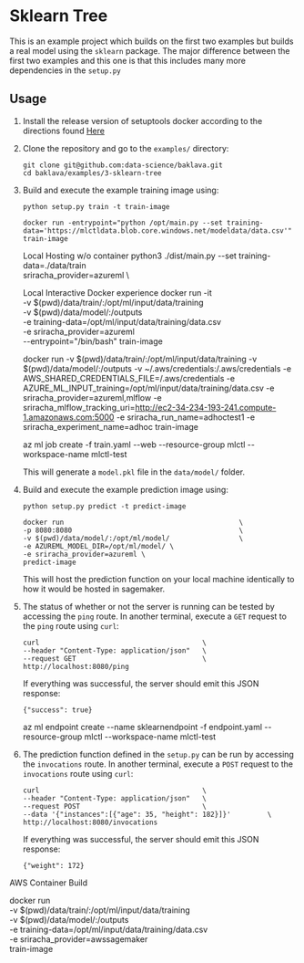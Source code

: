 Sklearn Tree
============

This is an example project which builds on the first two examples but
builds a real model using the `sklearn` package. The major difference
between the first two examples and this one is that this includes many
more dependencies in the `setup.py`

Usage
-----

1. Install the release version of setuptools docker according to the
    directions found [Here](https://github.com/intuit/baklava)

2. Clone the repository and go to the `examples/` directory:

    ```
    git clone git@github.com:data-science/baklava.git
    cd baklava/examples/3-sklearn-tree
    ```

3. Build and execute the example training image using:

    ```
    python setup.py train -t train-image
    ```
    ```
    docker run -entrypoint="python /opt/main.py --set training-data='https://mlctldata.blob.core.windows.net/modeldata/data.csv'" train-image
    ```

    <!-- Doesn't work easily because requires pip install code package -->
    Local Hosting w/o container
    python3 ./dist/main.py --set
    training-data=./data/train \
    sriracha_provider=azureml \


    Local Interactive Docker experience
    docker run -it \
    -v $(pwd)/data/train/:/opt/ml/input/data/training \
    -v $(pwd)/data/model/:/outputs \
    -e training-data=/opt/ml/input/data/training/data.csv \
    -e sriracha_provider=azureml \
    --entrypoint="/bin/bash" train-image 

    docker run      -v $(pwd)/data/train/:/opt/ml/input/data/training     -v $(pwd)/data/model/:/outputs  -v ~/.aws/credentials:/.aws/credentials -e AWS_SHARED_CREDENTIALS_FILE=/.aws/credentials   -e AZURE_ML_INPUT_training=/opt/ml/input/data/training/data.csv     -e sriracha_provider=azureml,mlflow -e sriracha_mlflow_tracking_uri=http://ec2-34-234-193-241.compute-1.amazonaws.com:5000 -e sriracha_run_name=adhoctest1 -e sriracha_experiment_name=adhoc train-image


    az ml job create -f train.yaml --web --resource-group mlctl --workspace-name mlctl-test


    This will generate a `model.pkl` file in the `data/model/` folder.

4. Build and execute the example prediction image using:

    ```
    python setup.py predict -t predict-image
    ```
    ```
    docker run                                           \
    -p 8080:8080                                         \
    -v $(pwd)/data/model/:/opt/ml/model/                 \
    -e AZUREML_MODEL_DIR=/opt/ml/model/ \
    -e sriracha_provider=azureml \
    predict-image
    ```

    This will host the prediction function on your local machine
    identically to how it would be hosted in sagemaker.

5. The status of whether or not the server is running can be tested by
   accessing the `ping` route. In another terminal, execute a `GET` request
   to the `ping` route using `curl`:

    ```
    curl                                        \
    --header "Content-Type: application/json"   \
    --request GET                               \
    http://localhost:8080/ping
    ```

    If everything was successful, the server should emit this JSON
    response:

    ```
    {"success": true}
    ```

    az ml endpoint create --name sklearnendpoint -f endpoint.yaml  --resource-group mlctl --workspace-name mlctl-test


6. The prediction function defined in the `setup.py` can be run by
   accessing the `invocations` route. In another terminal, execute
   a `POST` request to the `invocations` route using `curl`:

    ```
    curl                                        \
    --header "Content-Type: application/json"   \
    --request POST                              \
    --data '{"instances":[{"age": 35, "height": 182}]}'         \
    http://localhost:8080/invocations
    ```

    If everything was successful, the server should emit this JSON
    response:

    ```
    {"weight": 172}
    ```


AWS Container Build

docker run  \
    -v $(pwd)/data/train/:/opt/ml/input/data/training \
    -v $(pwd)/data/model/:/outputs \
    -e training-data=/opt/ml/input/data/training/data.csv \
    -e sriracha_provider=awssagemaker \
    train-image 